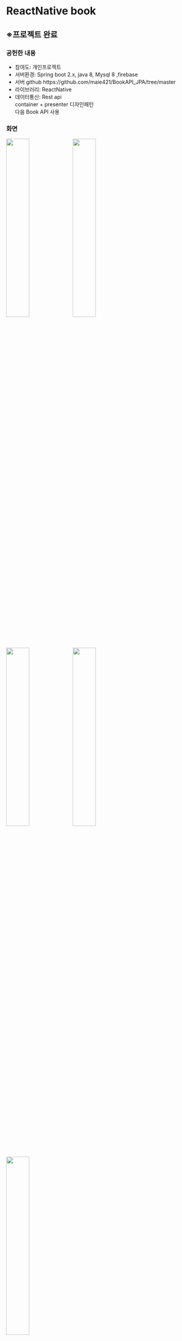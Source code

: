 # ReactNative book
<h2>※프로젝트 완료</h2>
<h3>공헌한 내용</h3>
<ul>
  <li>참여도: 개인프로젝트</li>
  <li>서버환경: Spring boot 2.x, java 8, Mysql 8 ,firebase </li>
  <li>서버 github https://github.com/maie421/BookAPI_JPA/tree/master</li>
  <li>라이브러리: ReactNative </li>
  <li>데이터통신: Rest api </li>
  container + presenter 디자인패턴</br>
  다음 Book API 사용</br>
  
</ul>
<h3>화면</h3>
<img src="https://user-images.githubusercontent.com/35258834/99064535-69f1e400-25e9-11eb-927a-396a337f6274.jpg" width="35%" align="left">
<img src="https://user-images.githubusercontent.com/35258834/99064949-02886400-25ea-11eb-8d8e-4670710649d5.jpg" width="35%" align="left">
<img src="https://user-images.githubusercontent.com/35258834/99066259-fdc4af80-25eb-11eb-8634-1e7efad4bddc.jpg" width="35%" align="left">
<img src="https://user-images.githubusercontent.com/35258834/99065047-2a77c780-25ea-11eb-8705-97725a6d389f.jpg" width="35%" align="left">
<img src="https://user-images.githubusercontent.com/35258834/99065480-cd304600-25ea-11eb-9327-b3b21a362b61.jpg" width="35%" align="left">
